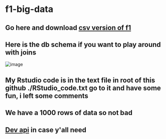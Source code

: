 # f1-big-data

## Go here and download [csv version of f1](http://ergast.com/downloads/f1db.sql.gz)

## Here is the db schema if you want to play around with joins

![image](https://github.com/hubertboguski/f1-big-data/assets/86072497/3c76c96b-f5a6-4639-9a58-33aeb2a77a08)

## My Rstudio code is in the text file in root of this github ./RStudio_code.txt go to it and have some fun, i left some comments

## We have a 1000 rows of data so not bad 

## [Dev api](http://ergast.com/mrd/methods/schedule/) in case y'all need
